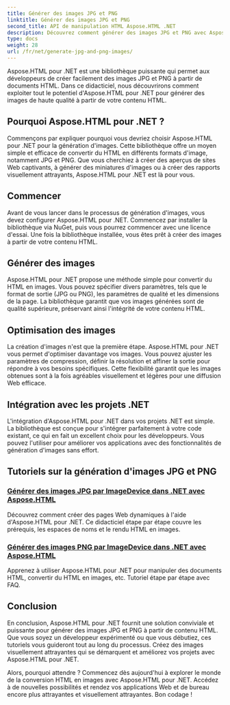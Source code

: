 ```yaml
---
title: Générer des images JPG et PNG
linktitle: Générer des images JPG et PNG
second_title: API de manipulation HTML Aspose.HTML .NET
description: Découvrez comment générer des images JPG et PNG avec Aspose.HTML pour .NET grâce à nos tutoriels. Créez des graphismes époustouflants sans effort.
type: docs
weight: 28
url: /fr/net/generate-jpg-and-png-images/
---
```

 
Aspose.HTML pour .NET est une bibliothèque puissante qui permet aux développeurs de créer facilement des images JPG et PNG à partir de documents HTML. Dans ce didacticiel, nous découvrirons comment exploiter tout le potentiel d'Aspose.HTML pour .NET pour générer des images de haute qualité à partir de votre contenu HTML.

## Pourquoi Aspose.HTML pour .NET ?

Commençons par expliquer pourquoi vous devriez choisir Aspose.HTML pour .NET pour la génération d'images. Cette bibliothèque offre un moyen simple et efficace de convertir du HTML en différents formats d'image, notamment JPG et PNG. Que vous cherchiez à créer des aperçus de sites Web captivants, à générer des miniatures d'images ou à créer des rapports visuellement attrayants, Aspose.HTML pour .NET est là pour vous.

## Commencer

Avant de vous lancer dans le processus de génération d'images, vous devez configurer Aspose.HTML pour .NET. Commencez par installer la bibliothèque via NuGet, puis vous pourrez commencer avec une licence d'essai. Une fois la bibliothèque installée, vous êtes prêt à créer des images à partir de votre contenu HTML.

## Générer des images

Aspose.HTML pour .NET propose une méthode simple pour convertir du HTML en images. Vous pouvez spécifier divers paramètres, tels que le format de sortie (JPG ou PNG), les paramètres de qualité et les dimensions de la page. La bibliothèque garantit que vos images générées sont de qualité supérieure, préservant ainsi l'intégrité de votre contenu HTML.

## Optimisation des images

La création d'images n'est que la première étape. Aspose.HTML pour .NET vous permet d'optimiser davantage vos images. Vous pouvez ajuster les paramètres de compression, définir la résolution et affiner la sortie pour répondre à vos besoins spécifiques. Cette flexibilité garantit que les images obtenues sont à la fois agréables visuellement et légères pour une diffusion Web efficace.

## Intégration avec les projets .NET

L'intégration d'Aspose.HTML pour .NET dans vos projets .NET est simple. La bibliothèque est conçue pour s'intégrer parfaitement à votre code existant, ce qui en fait un excellent choix pour les développeurs. Vous pouvez l'utiliser pour améliorer vos applications avec des fonctionnalités de génération d'images sans effort.

## Tutoriels sur la génération d'images JPG et PNG
### [Générer des images JPG par ImageDevice dans .NET avec Aspose.HTML](./generate-jpg-images-by-imagedevice/)
Découvrez comment créer des pages Web dynamiques à l'aide d'Aspose.HTML pour .NET. Ce didacticiel étape par étape couvre les prérequis, les espaces de noms et le rendu HTML en images.
### [Générer des images PNG par ImageDevice dans .NET avec Aspose.HTML](./generate-png-images-by-imagedevice/)
Apprenez à utiliser Aspose.HTML pour .NET pour manipuler des documents HTML, convertir du HTML en images, etc. Tutoriel étape par étape avec FAQ.

## Conclusion

En conclusion, Aspose.HTML pour .NET fournit une solution conviviale et puissante pour générer des images JPG et PNG à partir de contenu HTML. Que vous soyez un développeur expérimenté ou que vous débutiez, ces tutoriels vous guideront tout au long du processus. Créez des images visuellement attrayantes qui se démarquent et améliorez vos projets avec Aspose.HTML pour .NET.

Alors, pourquoi attendre ? Commencez dès aujourd'hui à explorer le monde de la conversion HTML en images avec Aspose.HTML pour .NET. Accédez à de nouvelles possibilités et rendez vos applications Web et de bureau encore plus attrayantes et visuellement attrayantes. Bon codage !